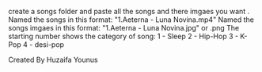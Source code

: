 create a songs folder and paste all the songs and there imgaes you want .
Named the songs in this format: "1.Aeterna - Luna Novina.mp4"
Named the songs imgaes in this format: "1.Aeterna - Luna Novina.jpg"  or .png
The starting number shows the category of song:
1 - Sleep
2 - Hip-Hop
3 - K-Pop
4 - desi-pop

Created By Huzaifa Younus